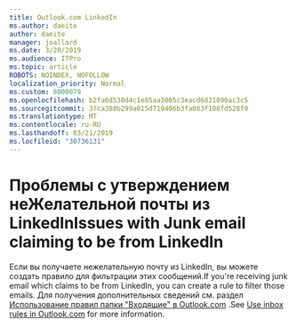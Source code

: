 ```yaml
---
title: Outlook.com LinkedIn
ms.author: daeite
author: daeite
manager: joallard
ms.date: 3/20/2019
ms.audience: ITPro
ms.topic: article
ROBOTS: NOINDEX, NOFOLLOW
localization_priority: Normal
ms.custom: 8000079
ms.openlocfilehash: b2fa6d538d4c1e85aa3005c3eacd6821890ac3c5
ms.sourcegitcommit: 37ca388b299a015d719406b3fa083f108fd528f0
ms.translationtype: MT
ms.contentlocale: ru-RU
ms.lasthandoff: 03/21/2019
ms.locfileid: "30736131"
---
```

# <a name="issues-with-junk-email-claiming-to-be-from-linkedin"></a><span data-ttu-id="b6483-102">Проблемы с утверждением неЖелательной почты из LinkedIn</span><span class="sxs-lookup"><span data-stu-id="b6483-102">Issues with Junk email claiming to be from LinkedIn</span></span>

<span data-ttu-id="b6483-103">Если вы получаете нежелательную почту из LinkedIn, вы можете создать правило для фильтрации этих сообщений.</span><span class="sxs-lookup"><span data-stu-id="b6483-103">If you're receiving junk email which claims to be from LinkedIn, you can create a rule to filter those emails.</span></span>
<span data-ttu-id="b6483-104">Для получения дополнительных сведений см. раздел [Использование правил папки "Входящие" в Outlook.com](https://aka.ms/OutlookComInboxRules) .</span><span class="sxs-lookup"><span data-stu-id="b6483-104">See [Use inbox rules in Outlook.com](https://aka.ms/OutlookComInboxRules) for more information.</span></span>


